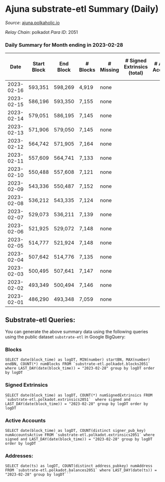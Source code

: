 # Ajuna substrate-etl Summary (Daily)

_Source_: [ajuna.polkaholic.io](https://ajuna.polkaholic.io)

*Relay Chain*: polkadot
*Para ID*: 2051



### Daily Summary for Month ending in 2023-02-28


| Date | Start Block | End Block | # Blocks | # Missing | # Signed Extrinsics (total) | # Active Accounts | # Addresses with Balances | # Events | # Transfers | # XCM Transfers In | # XCM Transfers Out |
| ---- | ----------- | --------- | -------- | --------- | --------------------------- | ----------------- | ------------------------- | -------- | ----------- | ------------------ | ------------------- |
| 2023-02-16 | 593,351 | 598,269 | 4,919 | none  |  |  |  | 9,841 |   |   |   |
| 2023-02-15 | 586,196 | 593,350 | 7,155 | none  |  |  |  | 14,314 |   |   |   |
| 2023-02-14 | 579,051 | 586,195 | 7,145 | none  |  |  |  | 14,294 |   |   |   |
| 2023-02-13 | 571,906 | 579,050 | 7,145 | none  |  |  |  | 14,294 |   |   |   |
| 2023-02-12 | 564,742 | 571,905 | 7,164 | none  |  |  |  | 14,332 |   |   |   |
| 2023-02-11 | 557,609 | 564,741 | 7,133 | none  |  |  |  | 14,270 |   |   |   |
| 2023-02-10 | 550,488 | 557,608 | 7,121 | none  |  |  |  | 14,249 |   |   |   |
| 2023-02-09 | 543,336 | 550,487 | 7,152 | none  |  |  |  | 14,308 |   |   |   |
| 2023-02-08 | 536,212 | 543,335 | 7,124 | none  |  |  |  | 14,252 |   |   |   |
| 2023-02-07 | 529,073 | 536,211 | 7,139 | none  |  |  |  | 14,282 |   |   |   |
| 2023-02-06 | 521,925 | 529,072 | 7,148 | none  |  |  |  | 14,300 |   |   |   |
| 2023-02-05 | 514,777 | 521,924 | 7,148 | none  |  |  |  | 14,300 |   |   |   |
| 2023-02-04 | 507,642 | 514,776 | 7,135 | none  |  |  | 7 | 14,273 |   |   |   |
| 2023-02-03 | 500,495 | 507,641 | 7,147 | none  |  |  | 7 | 14,301 |   |   |   |
| 2023-02-02 | 493,349 | 500,494 | 7,146 | none  |  |  | 7 | 14,296 |   |   |   |
| 2023-02-01 | 486,290 | 493,348 | 7,059 | none  |  |  | 7 | 14,122 |   |   |   |

## Substrate-etl Queries:
You can generate the above summary data using the following queries using the public dataset `substrate-etl` in Google BigQuery:


### Blocks
```
SELECT date(block_time) as logDT, MIN(number) startBN, MAX(number) endBN, COUNT(*) numBlocks FROM `substrate-etl.polkadot.blocks2051`  where LAST_DAY(date(block_time)) = "2023-02-28" group by logDT order by logDT
```


### Signed Extrinsics
```
SELECT date(block_time) as logDT, COUNT(*) numSignedExtrinsics FROM `substrate-etl.polkadot.extrinsics2051`  where signed and LAST_DAY(date(block_time)) = "2023-02-28" group by logDT order by logDT
```


### Active Accounts
```
SELECT date(block_time) as logDT, COUNT(distinct signer_pub_key) numAccountsActive FROM `substrate-etl.polkadot.extrinsics2051` where signed and LAST_DAY(date(block_time)) = "2023-02-28" group by logDT order by logDT
```


### Addresses:
```
SELECT date(ts) as logDT, COUNT(distinct address_pubkey) numAddress FROM `substrate-etl.polkadot.balances2051` where LAST_DAY(date(ts)) = "2023-02-28" group by logDT```


